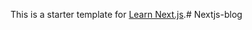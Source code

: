 This is a starter template for [Learn Next.js](https://nextjs.org/learn).#   N e x t j s - b l o g  
 